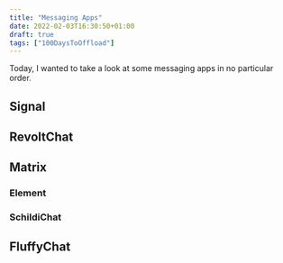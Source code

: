 ```yaml
---
title: "Messaging Apps"
date: 2022-02-03T16:30:50+01:00
draft: true
tags: ["100DaysToOffload"]
---
```


Today, I wanted to take a look at some messaging apps in no particular order.

## Signal

## RevoltChat

## Matrix
### Element

### SchildiChat

## FluffyChat